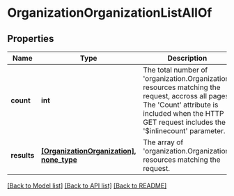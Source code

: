 # OrganizationOrganizationListAllOf

## Properties
Name | Type | Description | Notes
------------ | ------------- | ------------- | -------------
**count** | **int** | The total number of &#39;organization.Organization&#39; resources matching the request, accross all pages. The &#39;Count&#39; attribute is included when the HTTP GET request includes the &#39;$inlinecount&#39; parameter. | [optional] 
**results** | [**[OrganizationOrganization], none_type**](OrganizationOrganization.md) | The array of &#39;organization.Organization&#39; resources matching the request. | [optional] 

[[Back to Model list]](../README.md#documentation-for-models) [[Back to API list]](../README.md#documentation-for-api-endpoints) [[Back to README]](../README.md)


